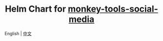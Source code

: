 <div align="center">

# Helm Chart for [monkey-tools-social-media](https://github.com/inf-monkeys/monkey-tools-social-media)

</div>

English | [中文](./README_zh.md)
